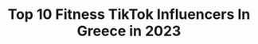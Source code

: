 ---
title: Top 10 Fitness TikTok Influencers In Greece in 2023
description: >-
  Find top fitness TikTok influencers in Greece in 2023. Most popular hashtags: #fitness #fyp #tiktok #foryou.
platform: TikTok
hits: 11
text_top: Discover the best TikTok accounts on inBeat.
text_bottom: inBeat holds 11 TikTok influencers like this in Greece for you to contact.
profiles:
  - username: "pavlos_terzopoulos"
    fullname: >-
      Pavlos terzopoulos
    bio: >-
      ⬆️Get my instagram ⬆️ Fitness Presenter Personal Trainer Model
    location: "Greece"
    followers: 9283
    engagement: 375
    commentsToLikes: 0.008118
    id: ckb9d79340b4q0j23kpj3v9ib
    verified: false
    hashtags: "#houseoftiktok, #fitness, #fitnessmotivation, #foryou"
  - username: "konstantinosemmanouil"
    fullname: >-
      Konstantinos. EM
    bio: >-
      Find me on Instagram Konstantinosemmanouil_ofc
    location: "Greece"
    followers: 48900
    engagement: 748
    commentsToLikes: 0.183086
    id: ckbb8zj5ny3a10j23wfnz4oo8
    verified: false
    hashtags: "#king, #foryou, #foryourpage, #viral"
  - username: "rea_komninoy"
    fullname: >-
      Rea_komninoy
    bio: >-
      🙏🏾𝑷𝒆𝒓𝒔𝒐𝒏𝒂𝒍 𝒕𝒓𝒂𝒊𝒏𝒆𝒓🏋🏿‍♀️Boxing champion Instagram:rea_komninoy
    location: "Greece"
    followers: 9337
    engagement: 574
    commentsToLikes: 0.061766
    id: ckc8igm5vc1g60j23mfzwqr2x
    verified: false
    hashtags: "#fyp, #post, #funnyvideo, #nomakeup"
  - username: "chriskogias"
    fullname: >-
      kogiasxristos
    bio: >-
      YT : Chris Kogias INSTA : @chriskogias_sw 👇🏻CKF PARALLETTES 👇🏻
    location: "Greece"
    followers: 218400
    engagement: 1724
    commentsToLikes: 0.031268
    id: ckafu2dkq8d4n0i78u2y1mqpq
    verified: false
    hashtags: "#chriskogias, #duet, #footieworkout, #fyp"
  - username: "alexandros.siasos"
    fullname: >-
      Alexandros Siasos
    bio: >-
      MANUFACTURING | BIKE HACKS | BIKE TRIALS follow me on IG: @alexandros.siasos
    location: "Greece"
    followers: 10300
    engagement: 1510
    commentsToLikes: 0.029048
    id: ckbko1ycci73a0j23r6nd1pgw
    verified: false
    hashtags: "#bike, #training, #stunt, #greece"
  - username: "papito_jimmis"
    fullname: >-
      papitojimmis
    bio: >-
      Αν θες να με ακολουθήσεις στο ινσταγραμ 👇
    location: "Greece"
    followers: 48558
    engagement: 1731
    commentsToLikes: 0.024418
    id: ck9euixs1dsxd0j78zdfv03dn
    verified: false
    hashtags: "#teamtrelenomai, #iamcardib, #papitojimmis, #athens"
  - username: "olympiacosfc"
    fullname: >-
      Olympiacos FC
    bio: >-
      The official #olympiacos TikTok account 45🏆 @olympiacosfc #WeKeepOnDreaming
    location: "Greece"
    followers: 72800
    engagement: 1884
    commentsToLikes: 0.007011
    id: ck9rkl8iftijx0j78v26dlbes
    verified: true
    hashtags: "#foru, #goal, #trend, #magic"
  - username: "mahmuttulhay"
    fullname: >-
      mahmuttulhay
    bio: >-
      🇧🇪mahmuttulhay🇧🇪 ☠️O BİR NAMİDİYER☠️ ✌️SOKAK SANATİ ✌️ 🌟ILLEGAL SAİR.🌟
    location: "Greece"
    followers: 12300
    engagement: 763
    commentsToLikes: 0.068457
    id: ck83zoeee1lfc0j787rc35osw
    verified: false
    hashtags: "#mafia, #sifirbir, #muptobaba, #kesfetbunu"
  - username: "melinajonina"
    fullname: >-
      Melina Jo
    bio: >-
      
    location: "Greece"
    followers: 18900
    engagement: 742
    commentsToLikes: 0.032233
    id: ckbf8f1beyvuf0j23gs30si2h
    verified: false
    hashtags: "#relatable, #foryoupage, #tiktok, #couplegoals"
  - username: "slidismode"
    fullname: >-
      Eugenios
    bio: >-
      👽Creative Strength 🥇6x Champ 🎖Greece Got Talent Finalist
    location: "Greece"
    followers: 47300
    engagement: 988
    commentsToLikes: 0.014440
    id: ck8w1qo792u630j780hawhv26
    verified: false
    hashtags: "#frontlever, #slidismode, #tiktokgreece, #fypgreece"
---